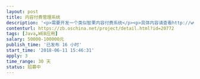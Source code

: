 ```yaml
---                
layout: post       
title: 内容付费管理系统           
description: '<p>需要开发一个类似智果内容付费系统</p><p>具体内容请查看http://www.zhiguo100.com/</p><p>要求使用JAVA开发</p><p>需要支持H5</p><p>最好有现成的内容付费系统</p><p>具体需求与费用私聊</p><p>QQ:55792488</p>'     
contenturl: https://zb.oschina.net/project/detail.html?id=20772      
tags: [Java,WEB应用]            
salary: 50000-100000元          
publish_time: '已发布 16 小时'         
start_time: '2018-06-11 15:46:31'           
apply: 3                   
time_range: 30 天              
status: 招募中                  
---                 
```


